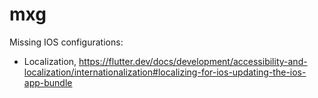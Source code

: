 # mxg

Missing IOS configurations:

- Localization, https://flutter.dev/docs/development/accessibility-and-localization/internationalization#localizing-for-ios-updating-the-ios-app-bundle